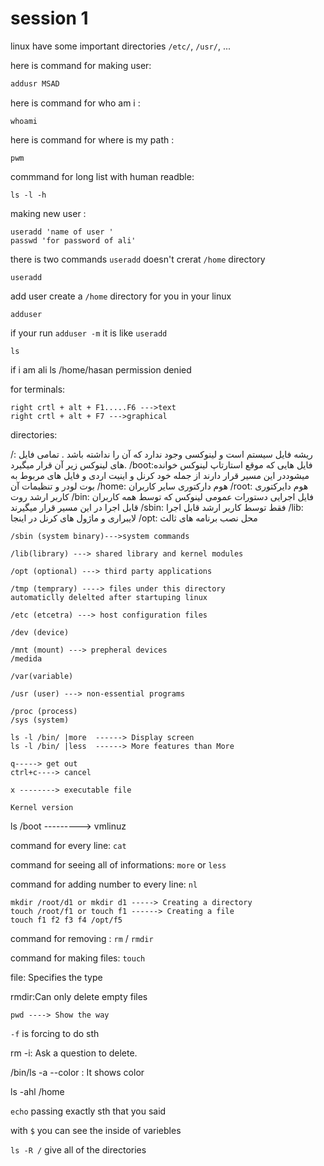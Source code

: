 # session 1

linux have some important directories
`/etc/`, `/usr/`, ...

here is command for making user:

```bash
addusr MSAD
```

here is command for who am i :

```
whoami
```

here is command for where is my path :

```
pwm
```

commmand for long list with human readble:

```
ls -l -h
```

making new user :

```
useradd 'name of user '
passwd 'for password of ali'
```

there is two commands 
`useradd` doesn't crerat `/home` directory
```
useradd
```
add user create a `/home` directory for you in your linux
```
adduser
```

if your run `adduser -m` it is like `useradd`

```
ls
```

if i am ali 
ls /home/hasan
permission denied


for terminals:

```
right crtl + alt + F1.....F6 --->text
right crtl + alt + F7 --->graphical
```

directories:

/: ریشه فایل سیستم است و لینوکسی وجود ندارد که آن را نداشته باشد . تمامی فایل های لینوکس زیر آن قرار میگیرد.
/boot:فایل هایی که موقع استارتاپ لینوکس خوانده میشوددر این مسیر قرار دارند از جمله خود کرنل و اینیت اردی و فایل های مربوط به بوت لودر و تنظیمات آن
/home: هوم دارکتوری سایر کاربران
/root: هوم دایرکتوری کاربر ارشد روت
/bin: فایل اجرایی دستورات عمومی لینوکس که توسط همه کاربران قابل اجرا در این مسیر قرار میگیرند
/sbin: فقط توسط کاربر ارشد قابل اجرا
/lib: لایبراری و ماژول های کرنل در اینجا
/opt: محل نصب برنامه های ثالث


```
/sbin (system binary)--->system commands
```

```
/lib(library) ---> shared library and kernel modules
```

```
/opt (optional) ---> third party applications
```

```
/tmp (temprary) ----> files under this directory
automaticlly delelted after startuping linux
```

```
/etc (etcetra) ---> host configuration files
```

```
/dev (device)
```

```
/mnt (mount) ---> prepheral devices
/medida
```

```
/var(variable)
```

```
/usr (user) ---> non-essential programs
```

```
/proc (process)
/sys (system)
````

```
ls -l /bin/ |more  ------> Display screen      
ls -l /bin/ |less  ------> More features than More
```
```
q-----> get out
ctrl+c----> cancel
```

```
x --------> executable file
```

```
Kernel version
```
ls /boot ---------> vmlinuz


command for every line:
`cat`

command for seeing all of informations: `more` or `less`

command for adding number to every line: `nl`

```
mkdir /root/d1 or mkdir d1 -----> Creating a directory
touch /root/f1 or touch f1 ------> Creating a file
touch f1 f2 f3 f4 /opt/f5
```

command for removing : `rm` / `rmdir`

command for making files: `touch`


file: Specifies the type

rmdir:Can only delete empty files
```
pwd ----> Show the way
```
`-f` is forcing to do sth

rm -i: Ask a question to delete.

/bin/ls -a --color : It shows color

ls -ahl /home

`echo` passing exactly sth that you said

with `$` you can see the inside of variebles

`ls -R /` give all of the directories
